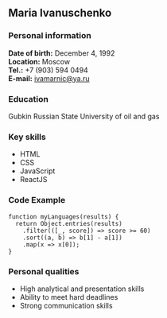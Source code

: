 ## Maria Ivanuschenko

### Personal information
  **Date of birth:** December 4, 1992  
  **Location:** Moscow  
  **Tel.:** +7 (903) 594 0494  
  **E-mail:** ivamarnic@ya.ru

### Education

Gubkin Russian State University of oil and gas

### Key skills
- HTML
- CSS
- JavaScript
- ReactJS

### Code Example

    function myLanguages(results) {
      return Object.entries(results)
        .filter(([_, score]) => score >= 60)
        .sort((a, b) => b[1] - a[1])
        .map(x => x[0]);
    }


### Personal qualities
- High analytical and presentation skills
- Ability to meet hard deadlines
- Strong communication skills
